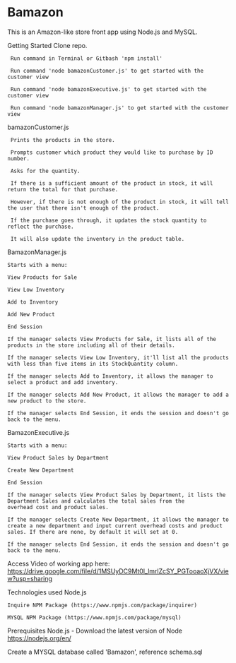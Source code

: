 # Bamazon

This is an Amazon-like store front app using Node.js and MySQL.

Getting Started
     Clone repo.
     
     Run command in Terminal or Gitbash 'npm install'
     
     Run command 'node bamazonCustomer.js' to get started with the customer view
     
     Run command 'node bamazonExecutive.js' to get started with the customer view
     
     Run command 'node bamazonManager.js' to get started with the customer view

bamazonCustomer.js

     Prints the products in the store.

     Prompts customer which product they would like to purchase by ID number.

     Asks for the quantity.

     If there is a sufficient amount of the product in stock, it will return the total for that purchase.
    
     However, if there is not enough of the product in stock, it will tell the user that there isn't enough of the product.
     
     If the purchase goes through, it updates the stock quantity to reflect the purchase.
     
     It will also update the inventory in the product table.
     
BamazonManager.js

    Starts with a menu:

    View Products for Sale
    
    View Low Inventory
    
    Add to Inventory
    
    Add New Product
    
    End Session
    
    If the manager selects View Products for Sale, it lists all of the products in the store including all of their details.

    If the manager selects View Low Inventory, it'll list all the products with less than five items in its StockQuantity column.

    If the manager selects Add to Inventory, it allows the manager to select a product and add inventory.

    If the manager selects Add New Product, it allows the manager to add a new product to the store.

    If the manager selects End Session, it ends the session and doesn't go back to the menu.

BamazonExecutive.js

    Starts with a menu:

    View Product Sales by Department
    
    Create New Department
    
    End Session
    
    If the manager selects View Product Sales by Department, it lists the Department Sales and calculates the total sales from the        overhead cost and product sales.

    If the manager selects Create New Department, it allows the manager to create a new department and input current overhead costs and product sales. If there are none, by default it will set at 0.

    If the manager selects End Session, it ends the session and doesn't go back to the menu.


Access Video of working app here: https://drive.google.com/file/d/1MSUyDC9Mt0l_lmrlZcSY_PGTooaoXjVX/view?usp=sharing

Technologies used
    Node.js
    
    Inquire NPM Package (https://www.npmjs.com/package/inquirer)
    
    MYSQL NPM Package (https://www.npmjs.com/package/mysql)
    
Prerequisites
   Node.js - Download the latest version of Node https://nodejs.org/en/
   
   Create a MYSQL database called 'Bamazon', reference schema.sql
